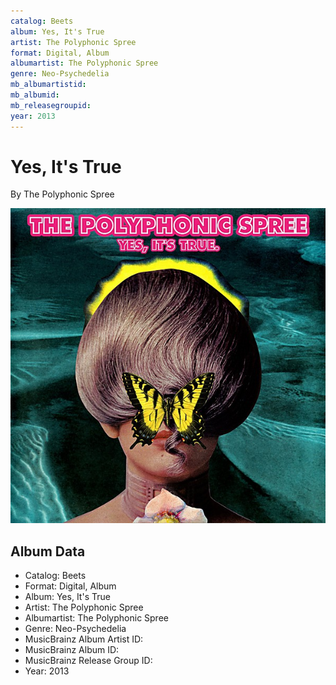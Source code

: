 ```yaml
---
catalog: Beets
album: Yes, It's True
artist: The Polyphonic Spree
format: Digital, Album
albumartist: The Polyphonic Spree
genre: Neo-Psychedelia
mb_albumartistid: 
mb_albumid: 
mb_releasegroupid: 
year: 2013
---
```


# Yes, It's True

By The Polyphonic Spree

![](../../assets/beetscovers/The_Polyphonic_Spree-Yes__Its_True.jpg)

## Album Data

- Catalog: Beets
- Format: Digital, Album
- Album: Yes, It's True
- Artist: The Polyphonic Spree
- Albumartist: The Polyphonic Spree
- Genre: Neo-Psychedelia
- MusicBrainz Album Artist ID: 
- MusicBrainz Album ID: 
- MusicBrainz Release Group ID: 
- Year: 2013

